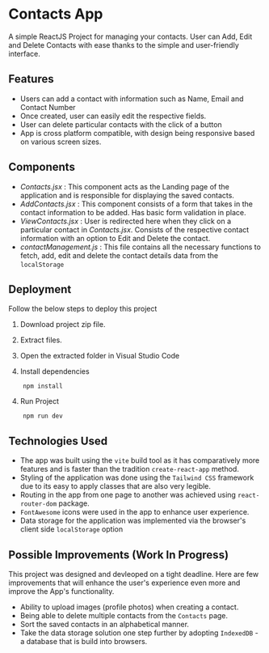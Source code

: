 
# Contacts App

A simple ReactJS Project for managing your contacts. User can Add, Edit and Delete Contacts with ease thanks to the simple and user-friendly interface.


## Features

- Users can add a contact with information such as Name, Email and Contact Number
- Once created, user can easily edit the respective fields.
- User can delete particular contacts with the click of a button
- App is cross platform compatible, with design being responsive based on various screen sizes.


## Components

- *Contacts.jsx* : This component acts as the Landing page of the application and is responsible for displaying the saved contacts.
- *AddContacts.jsx* : This component consists of a form that takes in the contact information to be added. Has basic form validation in place. 
- *ViewContacts.jsx* : User is redirected here when they click on a particular contact in  *Contacts.jsx*. Consists of the respective contact information with an option to Edit and Delete the contact.
- *contactManagement.js* : This file contains all the necessary functions to fetch, add, edit and delete the contact details data from the `localStorage`

## Deployment
Follow the below steps to deploy this project

1. Download project zip file.

2. Extract files.

3. Open the extracted folder in Visual Studio Code

4. Install dependencies
```
    npm install
```
4. Run Project
```
    npm run dev
```

## Technologies Used

- The app was built using the `vite` build tool as it has comparatively more features and is faster than the tradition `create-react-app` method.
- Styling of the application was done using the `Tailwind CSS` framework due to its easy to apply classes that are also very legible.
- Routing in the app from one page to another was achieved using `react-router-dom` package.
- `FontAwesome` icons were used in the app to enhance user experience.
- Data storage for the application was implemented via the browser's client side `localStorage` option

## Possible Improvements (Work In Progress)

This project was designed and devleoped on a tight deadline. Here are few improvements that will enhance the user's experience even more and improve the App's functionality.

- Ability to upload images (profile photos) when creating a contact.
- Being able to delete multiple contacts from the `Contacts` page.
- Sort the saved contacts in an alphabetical manner. 
- Take the data storage solution one step further by adopting `IndexedDB` - a database that is build into browsers.  
